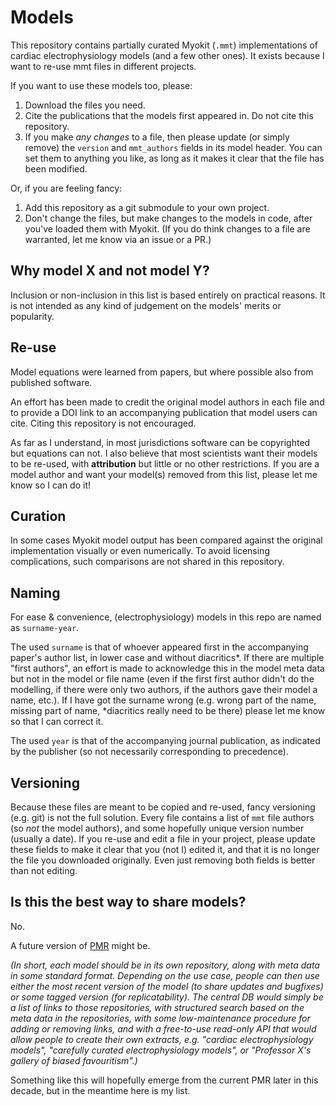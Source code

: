 # Models

This repository contains partially curated Myokit (`.mmt`) implementations of cardiac electrophysiology models (and a few other ones).
It exists because I want to re-use mmt files in different projects.

If you want to use these models too, please:

 1. Download the files you need.
 2. Cite the publications that the models first appeared in. Do not cite this repository.
 3. If you make _any changes_ to a file, then please update (or simply remove) the `version` and `mmt_authors` fields in its model header. You can set them to anything you like, as long as it makes it clear that the file has been modified.

Or, if you are feeling fancy:

 1. Add this repository as a git submodule to your own project.
 2. Don't change the files, but make changes to the models in code, after you've loaded them with Myokit.
    (If you do think changes to a file are warranted, let me know via an issue or a PR.)

## Why model X and not model Y?

Inclusion or non-inclusion in this list is based entirely on practical reasons.
It is not intended as any kind of judgement on the models' merits or popularity.

## Re-use

Model equations were learned from papers, but where possible also from published software.

An effort has been made to credit the original model authors in each file and to provide a DOI link to an accompanying publication that model users can cite.
Citing this repository is not encouraged.

As far as I understand, in most jurisdictions software can be copyrighted but equations can not.
I also believe that most scientists want their models to be re-used, with **attribution** but little or no other restrictions.
If you are a model author and want your model(s) removed from this list, please let me know so I can do it!

## Curation

In some cases Myokit model output has been compared against the original implementation visually or even numerically.
To avoid licensing complications, such comparisons are not shared in this repository.

## Naming

For ease & convenience, (electrophysiology) models in this repo are named as `surname-year`.

The used `surname` is that of whoever appeared first in the accompanying paper's author list, in lower case and without diacritics*.
If there are multiple "first authors", an effort is made to acknowledge this in the model meta data but not in the model or file name (even if the first first author didn't do the modelling, if there were only two authors, if the authors gave their model a name, etc.).
If I have got the surname wrong (e.g. wrong part of the name, missing part of name, *diacritics really need to be there) please let me know so that I can correct it.

The used `year` is that of the accompanying journal publication, as indicated by the publisher (so not necessarily corresponding to precedence).

## Versioning

Because these files are meant to be copied and re-used, fancy versioning (e.g. git) is not the full solution.
Every file contains a list of `mmt` file authors (so *not* the model authors), and some hopefully unique version number (usually a date).
If you re-use and edit a file in your project, please update these fields to make it clear that you (not I) edited it, and that it is no longer the file you downloaded originally.
Even just removing both fields is better than not editing.

## Is this the best way to share models?

No.

A future version of [PMR](https://models.physiomeproject.org) might be.

_(In short, each model should be in its own repository, along with meta data in some standard format.
Depending on the use case, people can then use either the most recent version of the model (to share updates and bugfixes) or some tagged version (for replicatability).
The central DB would simply be a list of links to those repositories, with structured search based on the meta data in the repositories, with some low-maintenance procedure for adding or removing links, and with a free-to-use read-only API that would allow people to create their own extracts, e.g. "cardiac electrophysiology models", "carefully curated electrophysiology models", or "Professor X's gallery of biased favouritism".)_

Something like this will hopefully emerge from the current PMR later in this decade, but in the meantime here is my list.
